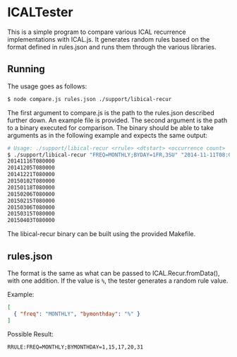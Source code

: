 ICALTester
==========

This is a simple program to compare various ICAL recurrence implementations
with ICAL.js. It generates random rules based on the format defined in
rules.json and runs them through the various libraries.

Running
-------

The usage goes as follows:

```bash
$ node compare.js rules.json ./support/libical-recur
```

The first argument to compare.js is the path to the rules.json described
further down. An example file is provided. The second argument is the path to a
binary executed for comparison. The binary should be able to take arguments as
in the following example and expects the same output:

```bash
# Usage: ./support/libical-recur <rrule> <dtstart> <occurrence count>
$ ./support/libical-recur "FREQ=MONTHLY;BYDAY=1FR,3SU" "2014-11-11T08:00:00" 10
20141116T080000
20141205T080000
20141221T080000
20150102T080000
20150118T080000
20150206T080000
20150215T080000
20150306T080000
20150315T080000
20150403T080000
```

The libical-recur binary can be built using the provided Makefile.

rules.json
----------

The format is the same as what can be passed to ICAL.Recur.fromData(), with one
addition. If the value is `%`, the tester generates a random rule value.

Example:

```json
[
  { "freq": "MONTHLY", "bymonthday": "%" }
]
```

Possible Result:

```
RRULE:FREQ=MONTHLY;BYMONTHDAY=1,15,17,20,31
```
